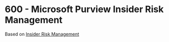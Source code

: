 # 600 - Microsoft Purview Insider Risk Management

Based on [Insider Risk Management](https://learn.microsoft.com/en-us/purview/insider-risk-management-solution-overview)
